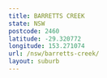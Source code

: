 ```yaml
---
title: BARRETTS CREEK
state: NSW
postcode: 2460
latitude: -29.320772
longitude: 153.271074
url: /nsw/barretts-creek/
layout: suburb
---
```

